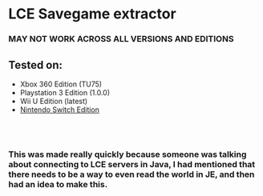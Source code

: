 # LCE Savegame extractor

### MAY NOT WORK ACROSS ALL VERSIONS AND EDITIONS

## Tested on:
- Xbox 360 Edition (TU75)
- Playstation 3 Edition (1.0.0)
- Wii U Edition (latest)
- [Nintendo Switch Edition](/docs/NSWE.md)
<br>
<br>

### This was made really quickly because someone was talking about connecting to LCE servers in Java, I had mentioned that there needs to be a way to even read the world in JE, and then had an idea to make this.
